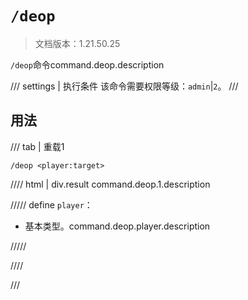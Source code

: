 # `/deop`

> 文档版本：1.21.50.25

`/deop`命令command.deop.description

/// settings | 执行条件
该命令需要权限等级：`admin`|`2`。
///

## 用法

/// tab | 重载1
```mcfunction
/deop <player:target>
```

//// html | div.result
command.deop.1.description

///// define
`player`：<!-- md:samp target -->

- 基本类型。command.deop.player.description


/////

////

///
